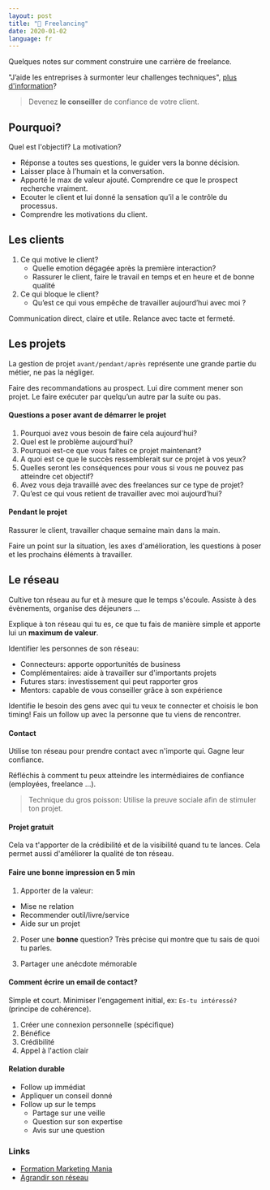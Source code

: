 ```yaml
---
layout: post
title: "🌟 Freelancing"
date: 2020-01-02
language: fr
---
```


Quelques notes sur comment construire une carrière de freelance.

"J’aide les entreprises à surmonter leur challenges techniques", [plus d'information](../_posts/2020-01-01-who-am-i.markdown)?

> Devenez **le conseiller** de confiance de votre client.

## Pourquoi?

Quel est l'objectif? La motivation?

- Réponse a toutes ses questions, le guider vers la bonne décision.
- Laisser place à l’humain et la conversation.
- Apporté le max de valeur ajouté. Comprendre ce que le prospect recherche vraiment.
- Ecouter le client et lui donné la sensation qu’il a le contrôle du processus.
- Comprendre les motivations du client.

## Les clients

1. Ce qui motive le client?
   - Quelle emotion dégagée après la première interaction?
   - Rassurer le client, faire le travail en temps et en heure et de bonne qualité
2. Ce qui bloque le client?
   - Qu’est ce qui vous empêche de travailler aujourd’hui avec moi ?

Communication direct, claire et utile. Relance avec tacte et fermeté.

## Les projets

La gestion de projet `avant/pendant/après` représente une grande partie du métier, ne pas la négliger.

Faire des recommandations au prospect. Lui dire comment mener son projet. Le faire exécuter par quelqu’un autre par la suite ou pas.

#### Questions a poser avant de démarrer le projet

1. Pourquoi avez vous besoin de faire cela aujourd'hui?
2. Quel est le problème aujourd'hui?
3. Pourquoi est-ce que vous faites ce projet maintenant?
4. A quoi est ce que le succès ressemblerait sur ce projet à vos yeux?
5. Quelles seront les conséquences pour vous si vous ne pouvez pas atteindre cet objectif?
6. Avez vous deja travaillé avec des freelances sur ce type de projet?
7. Qu’est ce qui vous retient de travailler avec moi aujourd’hui?

#### Pendant le projet

Rassurer le client, travailler chaque semaine main dans la main.

Faire un point sur la situation, les axes d'amélioration, les questions à poser et les prochains éléments à travailler.

## Le réseau

Cultive ton réseau au fur et à mesure que le temps s'écoule. Assiste à des évènements, organise des déjeuners ...

Explique à ton réseau qui tu es, ce que tu fais de manière simple et apporte lui un **maximum de valeur**.

Identifier les personnes de son réseau:
- Connecteurs: apporte opportunités de business
- Complémentaires: aide à travailler sur d'importants projets
- Futures stars: investissement qui peut rapporter gros
- Mentors: capable de vous conseiller grâce à son expérience

Identifie le besoin des gens avec qui tu veux te connecter et choisis le bon timing! Fais un follow up avec la personne que tu viens de rencontrer.

#### Contact

Utilise ton réseau pour prendre contact avec n'importe qui. Gagne leur confiance.

Réfléchis à comment tu peux atteindre les intermédiaires de confiance (employées, freelance ...).

> Technique du gros poisson: Utilise la preuve sociale afin de stimuler ton projet.

#### Projet gratuit

Cela va t'apporter de la crédibilité et de la visibilité quand tu te lances. Cela permet aussi d'améliorer la qualité de ton réseau.

#### Faire une bonne impression en 5 min

1. Apporter de la valeur:
  - Mise ne relation
  - Recommender outil/livre/service
  - Aide sur un projet

2. Poser une **bonne** question? Très précise qui montre que tu sais de quoi tu parles.

3. Partager une anécdote mémorable

#### Comment écrire un email de contact?

Simple et court. Minimiser l'engagement initial, ex: `Es-tu intéressé?` (principe de cohérence).

1. Créer une connexion personnelle (spécifique)
2. Bénéfice
3. Crédibilité
4. Appel à l'action clair

#### Relation durable

- Follow up immédiat
- Appliquer un conseil donné
- Follow up sur le temps
  - Partage sur une veille
  - Question sur son expertise
  - Avis sur une question

### Links

- [Formation Marketing Mania](https://marketingmania.fr/freelance)
- [Agrandir son réseau](https://www.nateliason.com/blog/second-degree-dinners)
